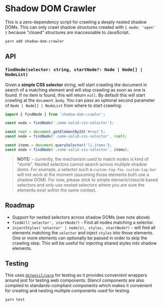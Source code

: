 # Shadow DOM Crawler

This is a zero-dependency script for crawling a deeply nested shadow DOMs. This can only crawl shadow structures created with `{ mode: 'open' }` because "closed" structures are inaccessable to JavaScript.

```bash
yarn add shadow-dom-crawler
```

## API

### `findNode(selector: string, startNode?: Node | Node[] | NodeList)`

Given a **simple CSS selector** string, will start crawling the document in search of a matching element and will stop crawling as soon as one is found. If no item is found, this will return `null`. By default this will start crawling at the `document.body`. You can pass an optional second parameter of `Node | Node[] | NodeList` from where to start crawling:

```js
import { findNode } from 'shadow-dom-crawler';

const node = findNode('.some-valid-css-selector');

const root = document.getElementById('#root');
const node = findNode('.some-valid-css-selector', root);

const items = document.querySelector('li.items');
const node = findNode('.some-valid-css-selector', items);
```

> **NOTE:** - currently, the mechanism used to match nodes is kind of "dumb". Nested selectors cannot search across multiple shadow doms. For example, a selector such a `custom-tag-foo custom-tag-bar` will not work at the moment (assuming those elements both use a shadow DOM). For now, please stick to simple element/class/id based selectors and only use nested selectors where you are sure the elements exist within the same context.

## Roadmap

- Support for nested selectors across shadow DOMs (see note above)
- `findAll('selector', startNode?)` - Find all nodes matching a selector.
- `injectStyles('selector' | node(s), styles, startNode?)` - will find all elements matching the `selector` and inject `styles` into those elements. One or more elements can optionally be passed in order to skip the crawling step. This will be useful for injecting shared styles into shadow elements.

## Testing

This uses [`@stencil/core`](https://www.npmjs.com/package/@stencil/core) for testing as it provides convenient wrappers around jest for testing web components. Stencil components are also compiled to standards-compliant components which makes it convenient for creating and nesting multiple components used for testing.

```
yarn test
```
